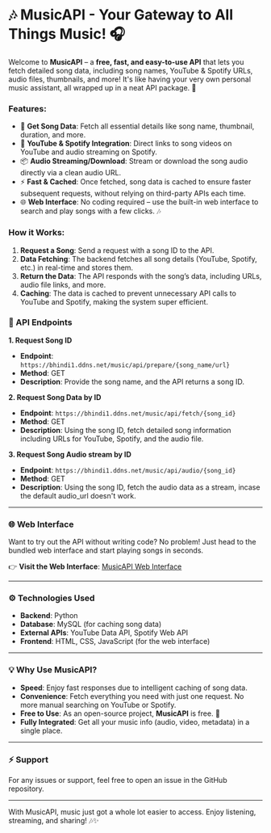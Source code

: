 # 🎶 **MusicAPI** - Your Gateway to All Things Music! 🎧

Welcome to **MusicAPI** – a **free, fast, and easy-to-use API** that lets you fetch detailed song data, including song names, YouTube & Spotify URLs, audio files, thumbnails, and more! It's like having your very own personal music assistant, all wrapped up in a neat API package. 🚀

### **Features:**
- 🎵 **Get Song Data**: Fetch all essential details like song name, thumbnail, duration, and more.
- 🔗 **YouTube & Spotify Integration**: Direct links to song videos on YouTube and audio streaming on Spotify.
- 📦 **Audio Streaming/Download**: Stream or download the song audio directly via a clean audio URL.
- ⚡ **Fast & Cached**: Once fetched, song data is cached to ensure faster subsequent requests, without relying on third-party APIs each time.
- 🌐 **Web Interface**: No coding required – use the built-in web interface to search and play songs with a few clicks. 🎶

### **How it Works:**
1. **Request a Song**: Send a request with a song ID to the API. 
2. **Data Fetching**: The backend fetches all song details (YouTube, Spotify, etc.) in real-time and stores them.
3. **Return the Data**: The API responds with the song’s data, including URLs, audio file links, and more.
4. **Caching**: The data is cached to prevent unnecessary API calls to YouTube and Spotify, making the system super efficient.

### **🎵 API Endpoints**

**1. Request Song ID**
- **Endpoint**: `https://bhindi1.ddns.net/music/api/prepare/{song_name/url}`
- **Method**: GET
- **Description**: Provide the song name, and the API returns a song ID.

**2. Request Song Data by ID**
- **Endpoint**: `https://bhindi1.ddns.net/music/api/fetch/{song_id}`
- **Method**: GET
- **Description**: Using the song ID, fetch detailed song information including URLs for YouTube, Spotify, and the audio file.

**3. Request Song Audio stream by ID**
- **Endpoint**: `https://bhindi1.ddns.net/music/api/audio/{song_id}`
- **Method**: GET
- **Description**: Using the song ID, fetch the audio data as a stream, incase the default audio_url doesn't work.

---

### **🌐 Web Interface**

Want to try out the API without writing code? No problem! Just head to the bundled web interface and start playing songs in seconds.

👉 **Visit the Web Interface**: [MusicAPI Web Interface](https://bhindi1.ddns.net/music)

---

### **⚙️ Technologies Used**

- **Backend**: Python
- **Database**: MySQL (for caching song data)
- **External APIs**: YouTube Data API, Spotify Web API
- **Frontend**: HTML, CSS, JavaScript (for the web interface)

---

### **💡 Why Use MusicAPI?**

- **Speed**: Enjoy fast responses due to intelligent caching of song data.
- **Convenience**: Fetch everything you need with just one request. No more manual searching on YouTube or Spotify.
- **Free to Use**: As an open-source project, **MusicAPI** is free. 🎉
- **Fully Integrated**: Get all your music info (audio, video, metadata) in a single place.

---

### **⚡ Support**

For any issues or support, feel free to open an issue in the GitHub repository. 

---

With MusicAPI, music just got a whole lot easier to access. Enjoy listening, streaming, and sharing! 🎶✨
